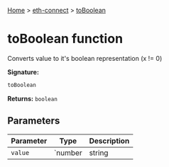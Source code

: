 [Home](./index) &gt; [eth-connect](./eth-connect.md) &gt; [toBoolean](./eth-connect.toboolean.md)

# toBoolean function

Converts value to it's boolean representation (x != 0)

**Signature:**
```javascript
toBoolean
```
**Returns:** `boolean`

## Parameters

|  Parameter | Type | Description |
|  --- | --- | --- |
|  `value` | `number | string | BigNumberType | boolean` |  |


